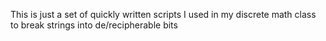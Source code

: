 This is just a set of quickly written scripts I used in my discrete math class to break strings into de/recipherable bits
